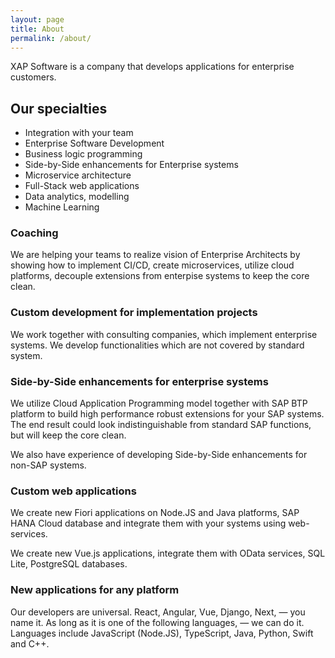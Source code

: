 ```yaml
---
layout: page
title: About
permalink: /about/
---
```


XAP Software is a company that develops applications for enterprise customers. 

## Our specialties

- Integration with your team
- Enterprise Software Development
- Business logic programming
- Side-by-Side enhancements for Enterprise systems
- Microservice architecture
- Full-Stack web applications
- Data analytics, modelling
- Machine Learning

### Coaching

We are helping your teams to realize vision of Enterprise Architects by showing how to implement CI/CD, create microservices, utilize cloud platforms, decouple extensions from enterpise systems to keep the core clean.

### Custom development for implementation projects

We work together with consulting companies, which implement enterprise systems. We develop functionalities which are not covered by standard system.

### Side-by-Side enhancements for enterprise systems

We utilize Cloud Application Programming model together with SAP BTP platform to build high performance robust extensions for your SAP systems. The end result could look indistinguishable from standard SAP functions, but will keep the core clean.

We also have experience of developing Side-by-Side enhancements for non-SAP systems.

### Custom web applications

We create new Fiori applications on Node.JS and Java platforms, SAP HANA Cloud database and integrate them with your systems using web-services.

We create new Vue.js applications, integrate them with OData services, SQL Lite, PostgreSQL databases.

### New applications for any platform

Our developers are universal. React, Angular, Vue, Django, Next, — you name it. As long as it is one of the following languages, — we can do it. Languages include JavaScript (Node.JS), TypeScript, Java, Python, Swift and C++.
